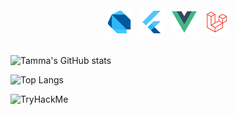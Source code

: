 <p align="center">
  <img src="https://raw.githubusercontent.com/github/explore/80688e429a7d4ef2fca1e82350fe8e3517d3494d/topics/dart/dart.png" alt="Dart" height="40" style="vertical-align:top; margin:4px">
  <img src="https://raw.githubusercontent.com/github/explore/80688e429a7d4ef2fca1e82350fe8e3517d3494d/topics/flutter/flutter.png" alt="Flutter" height="40" style="vertical-align:top; margin:4px">
  <img src="https://raw.githubusercontent.com/github/explore/80688e429a7d4ef2fca1e82350fe8e3517d3494d/topics/vue/vue.png" alt="VueJS" height="40" style="vertical-align:top; margin:4px">
  <img src="https://raw.githubusercontent.com/github/explore/80688e429a7d4ef2fca1e82350fe8e3517d3494d/topics/laravel/laravel.png" alt="VueJS" height="40" style="vertical-align:top; margin:4px">
</p>

##

![Tamma's GitHub stats](https://github-readme-stats.vercel.app/api?username=pratamatama&theme=radical&hide_border=true&show_icons=true&include_all_commits=true&count_private=true&hide=issues)

![Top Langs](https://github-readme-stats.vercel.app/api/top-langs/?username=pratamatama&layout=compact&theme=radical&hide_border=true)

<img src="https://tryhackme-badges.s3.amazonaws.com/pratamatama.png" alt="TryHackMe">
